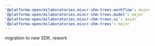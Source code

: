 ```yaml
---
'@platforma-open/milaboratories.mixcr-shm-trees.workflow': major
'@platforma-open/milaboratories.mixcr-shm-trees.model': major
'@platforma-open/milaboratories.mixcr-shm-trees.ui': major
'@platforma-open/milaboratories.mixcr-shm-trees': major
---
```


migration to new SDK, rework
